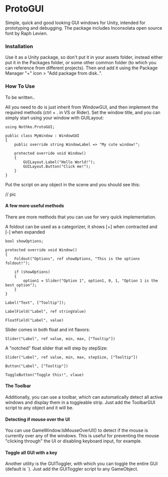# ProtoGUI
Simple, quick and good looking GUI windows for Unity, intended for prototyping and debugging. The package includes Inconsolata open source font by Raph Levien.

### Installation
Use it as a Unity package, so don't put it in your assets folder, instead either put it in the Packages folder, or some other common folder (to which you can reference from different projects). Then and add it using the Package Manager "+" icon > "Add package from disk..".

### How To Use
To be written..

All you need to do is just inherit from WindowGUI, and then implement the required methods (ctrl + . in VS or Rider). Set the window title, and you can simply start using your window with GUILayout:

```
using Nothke.ProtoGUI;

public class MyWindow : WindowGUI
{
    public override string WindowLabel => "My cute window!";

    protected override void Window()
    {
        GUILayout.Label("Hello World!");
        GUILayout.Button("Click me!");
    }
}
```

Put the script on any object in the scene and you should see this:

// pic

#### A few more useful methods

There are more methods that you can use for very quick implementation.

A foldout can be used as a categorizer, it shows [+] when contracted and [-] when expanded
```
bool showOptions;

protected override void Window()
{
	Foldout("Options", ref showOptions, "This is the options foldout!");

	if (showOptions)
	{
		option1 = Slider("Option 1", option1, 0, 1, "Option 1 is the best option");
	}
}
```

```
Label("Text", ["Tooltip"]);
```

```
LabelField("Label", ref stringValue)
```

```
FloatField("Label", value)
```

Slider comes in both float and int flavors:
```
Slider("Label", ref value, min, max, ["Tooltip"])
```
A "notched" float slider that will step by stepSize:
```
Slider("Label", ref value, min, max, stepSize, ["Tooltip"])
```

```
Button("Label", ["Tooltip"])
```

```
ToggleButton("Toggle this!", vlaue)
```

#### The Toolbar

Additionally, you can use a toolbar, which can automatically detect all active windows and display them in a toggleable strip. Just add the ToolbarGUI script to any object and it will be.

#### Detecting if mouse over the UI

You can use GameWindow.IsMouseOverUI() to detect if the mouse is currently over any of the windows. This is useful for preventing the mouse "clicking through" the UI or disabling keyboard input, for example.

#### Toggle all GUI with a key

Another utility is the GUIToggler, with which you can toggle the entire GUI (default is \`). Just add the GUIToggler script to any GameObject.